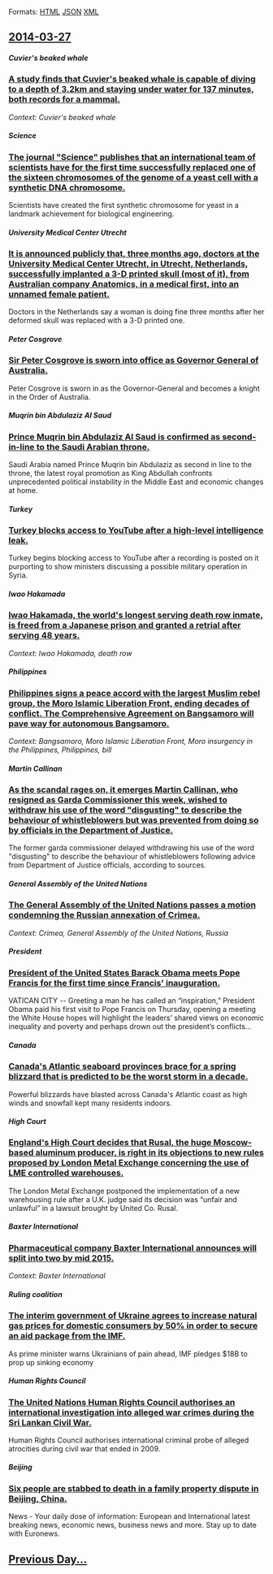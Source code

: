 
Formats: [HTML](2014/03/27/index.html)  [JSON](2014/03/27/index.json)  [XML](2014/03/27/index.xml)  

## [2014-03-27](/news/2014/03/27/index.md)

##### Cuvier's beaked whale
### [A study finds that Cuvier's beaked whale is capable of diving to a depth of 3.2km and staying under water for 137 minutes, both records for a mammal. ](/news/2014/03/27/a-study-finds-that-cuvier-s-beaked-whale-is-capable-of-diving-to-a-depth-of-3-2km-and-staying-under-water-for-137-minutes-both-records-for.md)
_Context: Cuvier's beaked whale_

##### Science
### [The journal "Science" publishes that an international team of scientists have for the first time successfully replaced one of the sixteen chromosomes of the genome of a yeast cell with a synthetic DNA chromosome. ](/news/2014/03/27/the-journal-science-publishes-that-an-international-team-of-scientists-have-for-the-first-time-successfully-replaced-one-of-the-sixteen-ch.md)
Scientists have created the first synthetic chromosome for yeast in a landmark achievement for biological engineering.

##### University Medical Center Utrecht
### [It is announced publicly that, three months ago, doctors at the University Medical Center Utrecht, in Utrecht, Netherlands, successfully implanted a 3-D printed skull (most of it), from Australian company Anatomics, in a medical first, into an unnamed female patient. ](/news/2014/03/27/it-is-announced-publicly-that-three-months-ago-doctors-at-the-university-medical-center-utrecht-in-utrecht-netherlands-successfully-imp.md)
Doctors in the Netherlands say a woman is doing fine three months after her deformed skull was replaced with a 3-D printed one.

##### Peter Cosgrove
### [Sir Peter Cosgrove is sworn into office as Governor General of Australia. ](/news/2014/03/27/sir-peter-cosgrove-is-sworn-into-office-as-governor-general-of-australia.md)
Peter Cosgrove is sworn in as the Governor-General and becomes a knight in the Order of Australia.

##### Muqrin bin Abdulaziz Al Saud
### [Prince Muqrin bin Abdulaziz Al Saud is confirmed as second-in-line to the Saudi Arabian throne. ](/news/2014/03/27/prince-muqrin-bin-abdulaziz-al-saud-is-confirmed-as-second-in-line-to-the-saudi-arabian-throne.md)
Saudi Arabia named Prince Muqrin bin Abdulaziz as second in line to the throne, the latest royal promotion as King Abdullah confronts unprecedented political instability in the Middle East and economic changes at home.

##### Turkey
### [Turkey blocks access to YouTube after a high-level intelligence leak. ](/news/2014/03/27/turkey-blocks-access-to-youtube-after-a-high-level-intelligence-leak.md)
Turkey begins blocking access to YouTube after a recording is posted on it purporting to show ministers discussing a possible military operation in Syria.

##### Iwao Hakamada
### [Iwao Hakamada, the world's longest serving death row inmate, is freed from a Japanese prison and granted a retrial after serving 48 years. ](/news/2014/03/27/iwao-hakamada-the-world-s-longest-serving-death-row-inmate-is-freed-from-a-japanese-prison-and-granted-a-retrial-after-serving-48-years.md)
_Context: Iwao Hakamada, death row_

##### Philippines
### [Philippines signs a peace accord with the largest Muslim rebel group, the Moro Islamic Liberation Front, ending decades of conflict. The Comprehensive Agreement on Bangsamoro will pave way for autonomous Bangsamoro. ](/news/2014/03/27/philippines-signs-a-peace-accord-with-the-largest-muslim-rebel-group-the-moro-islamic-liberation-front-ending-decades-of-conflict-the-com.md)
_Context: Bangsamoro, Moro Islamic Liberation Front, Moro insurgency in the Philippines, Philippines, bill_

##### Martin Callinan
### [As the scandal rages on, it emerges Martin Callinan, who resigned as Garda Commissioner this week, wished to withdraw his use of the word "disgusting" to describe the behaviour of whistleblowers but was prevented from doing so by officials in the Department of Justice. ](/news/2014/03/27/as-the-scandal-rages-on-it-emerges-martin-callinan-who-resigned-as-garda-commissioner-this-week-wished-to-withdraw-his-use-of-the-word-d.md)
The former garda commissioner delayed withdrawing his use of the word &quot;disgusting&quot; to describe the behaviour of whistleblowers following advice from Department of Justice officials, according to sources.

##### General Assembly of the United Nations
### [The General Assembly of the United Nations passes a motion condemning the Russian annexation of Crimea. ](/news/2014/03/27/the-general-assembly-of-the-united-nations-passes-a-motion-condemning-the-russian-annexation-of-crimea.md)
_Context: Crimea, General Assembly of the United Nations, Russia_

##### President
### [President of the United States Barack Obama meets Pope Francis for the first time since Francis' inauguration. ](/news/2014/03/27/president-of-the-united-states-barack-obama-meets-pope-francis-for-the-first-time-since-francis-inauguration.md)
VATICAN CITY -- Greeting a man he has called an “inspiration,” President Obama paid his first visit to Pope Francis on Thursday, opening a meeting the White House hopes will highlight the leaders’ shared views on economic inequality and poverty and perhaps drown out the president’s conflicts...

##### Canada
### [Canada's Atlantic seaboard provinces brace for a spring blizzard that is predicted to be the worst storm in a decade. ](/news/2014/03/27/canada-s-atlantic-seaboard-provinces-brace-for-a-spring-blizzard-that-is-predicted-to-be-the-worst-storm-in-a-decade.md)
Powerful blizzards have blasted across Canada&#039;s Atlantic coast as high winds and snowfall kept many residents indoors.

##### High Court
### [England's High Court decides that Rusal, the huge Moscow-based aluminum producer, is right in its objections to new rules proposed by London Metal Exchange concerning the use of LME controlled warehouses. ](/news/2014/03/27/england-s-high-court-decides-that-rusal-the-huge-moscow-based-aluminum-producer-is-right-in-its-objections-to-new-rules-proposed-by-london.md)
The London Metal Exchange postponed the implementation of a new warehousing rule after a U.K. judge said its decision was “unfair and unlawful” in a lawsuit brought by United Co. Rusal.

##### Baxter International
### [Pharmaceutical company Baxter International announces will split into two by mid 2015. ](/news/2014/03/27/pharmaceutical-company-baxter-international-announces-will-split-into-two-by-mid-2015.md)
_Context: Baxter International_

##### Ruling coalition
### [The interim government of Ukraine agrees to increase natural gas prices for domestic consumers by 50% in order to secure an aid package from the IMF. ](/news/2014/03/27/the-interim-government-of-ukraine-agrees-to-increase-natural-gas-prices-for-domestic-consumers-by-50-in-order-to-secure-an-aid-package-from.md)
As prime minister warns Ukrainians of pain ahead, IMF pledges $18B to prop up sinking economy

##### Human Rights Council
### [The United Nations Human Rights Council authorises an international investigation into alleged war crimes during the Sri Lankan Civil War. ](/news/2014/03/27/the-united-nations-human-rights-council-authorises-an-international-investigation-into-alleged-war-crimes-during-the-sri-lankan-civil-war.md)
Human Rights Council authorises international criminal probe of alleged atrocities during civil war that ended in 2009.

##### Beijing
### [Six people are stabbed to death in a family property dispute in Beijing, China. ](/news/2014/03/27/six-people-are-stabbed-to-death-in-a-family-property-dispute-in-beijing-china.md)
News - Your daily dose of information: European and International latest breaking news, economic news, business news and more. Stay up to date with Euronews.

## [Previous Day...](/news/2014/03/26/index.md)

